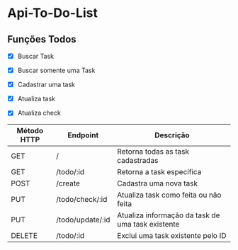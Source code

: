 # Api-To-Do-List

## Funções Todos

- [X] Buscar Task

- [X] Buscar somente uma Task

- [X] Cadastrar uma task

- [X] Atualiza task

- [X] Atualiza check

| Método HTTP	| Endpoint | Descrição |
|--------|----------|----------|
| GET |	/ |	Retorna todas as task cadastradas |
| GET |	/todo/:id |	Retorna a task específica|
| POST |	/create |	Cadastra uma nova task |
| PUT |	/todo/check/:id |	Atualiza task como feita ou não feita |
| PUT |	/todo/update/:id |	Atualiza informação da task de uma task existente |
| DELETE |	/todo/:id |	Exclui uma task existente pelo ID |
#